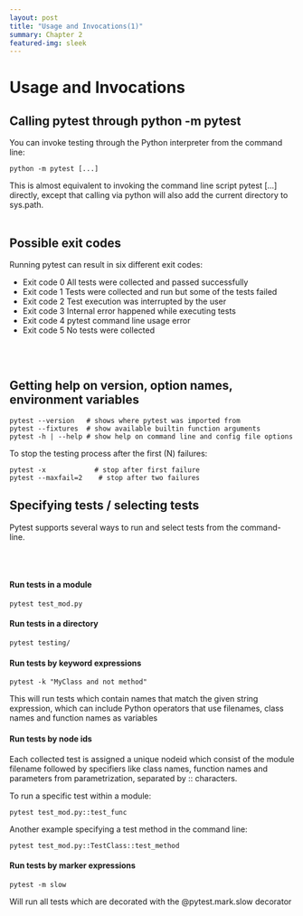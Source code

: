 ```yaml
---
layout: post
title: "Usage and Invocations(1)"
summary: Chapter 2
featured-img: sleek
---
```


# Usage and Invocations

## Calling pytest through python -m pytest

You can invoke testing through the Python interpreter from the command line:
```
python -m pytest [...]
```

This is almost equivalent to invoking the command line script pytest [...] directly, except that calling via
python will also add the current directory to sys.path.
<br>
<br>


## Possible exit codes

Running pytest can result in six different exit codes:
- Exit code 0 All tests were collected and passed successfully
- Exit code 1 Tests were collected and run but some of the tests failed
- Exit code 2 Test execution was interrupted by the user
- Exit code 3 Internal error happened while executing tests
- Exit code 4 pytest command line usage error
- Exit code 5 No tests were collected

<br>
<br>



## Getting help on version, option names, environment variables

```
pytest --version   # shows where pytest was imported from
pytest --fixtures  # show available builtin function arguments
pytest -h | --help # show help on command line and config file options
```

To stop the testing process after the first (N) failures:

```
pytest -x            # stop after first failure
pytest --maxfail=2    # stop after two failures
```
## Specifying tests / selecting tests
Pytest supports several ways to run and select tests from the command-line.

<br>
<br>



#### Run tests in a module

```
pytest test_mod.py
```
#### Run tests in a directory

```
pytest testing/
```

#### Run tests by keyword expressions

```
pytest -k "MyClass and not method"
```
This will run tests which contain names that match the given string expression, which can include Python operators
that use filenames, class names and function names as variables<br>

#### Run tests by node ids

Each collected test is assigned a unique nodeid which consist of the module filename followed by specifiers like
class names, function names and parameters from parametrization, separated by :: characters.

To run a specific test within a module:

```
pytest test_mod.py::test_func
```
Another example specifying a test method in the command line:

```
pytest test_mod.py::TestClass::test_method
```
#### Run tests by marker expressions

```
pytest -m slow
```
Will run all tests which are decorated with the @pytest.mark.slow decorator
<br>
<br>
<br>



[jekyll-docs]: http://jekyllrb.com/docs/home
[jekyll-gh]:   https://github.com/jekyll/jekyll
[jekyll-talk]: https://talk.jekyllrb.com/
